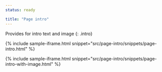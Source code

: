 ```yaml
---
status: ready

title: "Page intro"
---
```


Provides for intro text and image
{: .intro}

{% include sample-iframe.html snippet="src/page-intro/snippets/page-intro.html" %}

{% include sample-iframe.html snippet="src/page-intro/snippets/page-intro-with-image.html" %}
